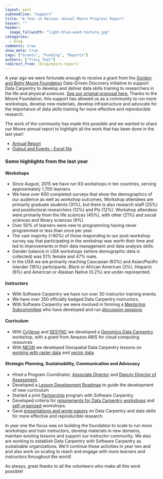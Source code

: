 ```yaml
---
layout: post
subheadline: "Support"
title: "A Year in Review: Annual Moore Progress Report"
teaser: ""
header:
  image_fullwidth: "light-blue-wood-texture.jpg"
categories:
  - blog
comments: true
show_meta: true
tags: ["Grants", "Funding", "Reports"]
authors: ["Tracy Teal"]
redirect_from: /blog/moore-report/
---
```



A year ago we were fortunate enough to receive a grant from the
[Gordon and Betty Moore Foundation](https://www.moore.org/article-detail?newsUrlName=the-gordon-and-betty-moore-foundation-selects-awardees-for-$21-million-in-grants-to-stimulate-data-driven-discovery)
Data-Driven Discovery initiative to support Data Carpentry to develop and deliver data skills training to researchers in the life and
physical sciences. [See our original proposal here.](https://figshare.com/articles/Data_Carpentry_Moore_Foundation_Grant_Proposal/1507552)
Thanks to the Moore Foundation, this support has allowed us as a community to run more workshops, develop new materials,
develop infrastructure and advocate for the importance of data skills training for more effective and reproducible research.  


The work of the community has made this possible and we wanted to share our Moore annual report to highlight all the work that has been done in the last year!  


- [Annual Report](https://github.com/datacarpentry/practices/blob/datacarpentry/datacarpentry/Moore_DataCarpentry_progress_report.pdf)  
- [Output and Events - Excel file](https://github.com/datacarpentry/practices/blob/datacarpentry/datacarpentry/Data-Carpentry_Practices-Data-Collection.xlsx?raw=true)  



### Some highlights from the last year  

#### Workshops  

- Since August, 2015 we have run 93 workshops in ten countries, serving approximately 1,700 learners  
- We have over 600 completed surveys that show the demographics of our audience as well as workshop outcomes.
Workshop attendees are primarily graduate students (31%), but there is also research staff (25%) and postdoctoral researchers
(12%) and PIs (12%). Workshop attendees were primarily from the life sciences (45%), with other (21%) and social sciences and
library sciences (9%).  
- Over 50% of learners were new to programming having never programmed or less than once per year.  
- The vast majority (>90%) of those responding to our post-workshop survey say that participating in the
workshop was worth their time and led to improvements in their data management and data analysis skills.  
- Gender balance in USA workshops (where demographic data is collected) was 51% female and 47% male.  
- In the USA we are primarily reaching Caucasian (63%) and Asian/Pacific Islander (18%) participants. Black or African American
(3%), Hispanic (6%) and American or Alaskan Native (0.2%) are under-represented.  

#### Instructors  
- With Software Carpentry we have run over 30 instructor training events.  
- We have over 350 officially badged Data Carpentry instructors.  
- With Software Carpentry we were involved in forming a [Mentoring Subcommittee](http://software-carpentry.org/join/subcom/mentoring/)
who have developed and run [discussion sessions](http://pad.software-carpentry.org/instructor-discussion)  

#### Curriculum  
- With [CyVerse](http://www.cyverse.org/) and [SESYNC](https://www.sesync.org/) we developed a
[Genomics Data Carpentry](http://www.datacarpentry.org/genomics-workshop/) workshop, with a grant from Amazon AWS for cloud computing
resources  
- With [NEON](http://www.neonscience.org/) we developed Geospatial Data Carpentry lessons on
[working with raster data](http://neondataskills.org/tutorial-series/raster-data-series/) and
[vector data](http://neondataskills.org/tutorial-series/vector-data-series/).  

#### Strategic Planning, Sustainability, Communication and Advocacy  
- Hired a Program Coordinator, [Associate Director](http://www.datacarpentry.org/blog/new-associate-director/)
and [Deputy Director of Assessment](http://www.datacarpentry.org/blog/new-assessment-director/).  
- Developed a [Lesson Development Roadmap](http://www.datacarpentry.org/lessons-incubation/) to guide the development
of new curriculum  
- Started a joint [Partnership](http://www.datacarpentry.org/partnerships/) program with Software Carpentry.  
- Developed criteria for [requirements for Data Carpentry workshops](http://www.datacarpentry.org/workshops-host/) and
[self-organized](http://www.datacarpentry.org/self-organized-workshops/) workshops.  
- Gave [presentations and wrote papers](https://www.zotero.org/groups/datacarpentry) on Data Carpentry and data skills for more
effective and reproducible research.  


In year one the focus was on building the foundation to scale to run more workshops and train instructors, develop materials in new domains,
maintain existing lessons and support our instructor community. We also are working to establish Data Carpentry with Software Carpentry
as sustainable organizations. We'll continue these activities in year two and and also work on scaling to reach and engage with more learners and instructors throughout
the world!  


As always, great thanks to all the volunteers who make all this work possible!
